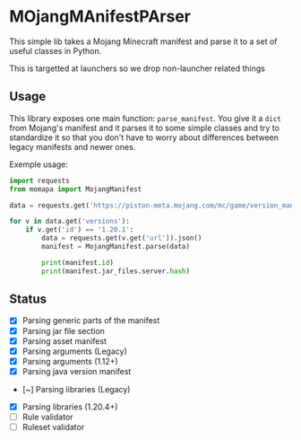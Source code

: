 # MOjangMAnifestPArser

This simple lib takes a Mojang Minecraft manifest and parse it to a set of useful classes in Python.

This is targetted at launchers so we drop non-launcher related things

## Usage

This library exposes one main function: `parse_manifest`. You give it a `dict` from Mojang's manifest and it parses it to some simple classes and try to standardize it so that you don't have to worry about differences between legacy manifests and newer ones.

Exemple usage:
```python
import requests
from momapa import MojangManifest

data = requests.get('https://piston-meta.mojang.com/mc/game/version_manifest_v2.json').json()

for v in data.get('versions'):
    if v.get('id') == '1.20.1':
        data = requests.get(v.get('url')).json()
        manifest = MojangManifest.parse(data)

        print(manifest.id)
        print(manifest.jar_files.server.hash)
```

## Status
- [x] Parsing generic parts of the manifest
- [x] Parsing jar file section
- [x] Parsing asset manifest
- [x] Parsing arguments (Legacy)
- [x] Parsing arguments (1.12+)
- [x] Parsing java version manifest
- [~] Parsing libraries (Legacy)
- [x] Parsing libraries (1.20.4+)
- [ ] Rule validator
- [ ] Ruleset validator